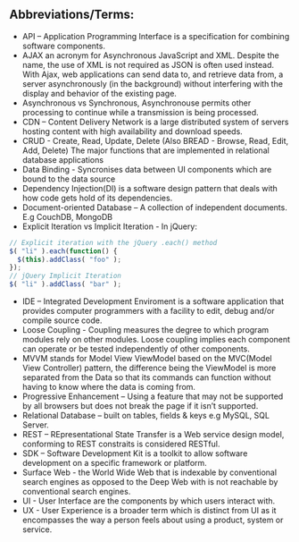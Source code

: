 <h2>Abbreviations/Terms:</h2>

- API – Application Programming Interface is a specification for combining software components.
- AJAX an acronym for Asynchronous JavaScript and XML. Despite the name, the use of XML is not required as JSON is often used instead. With Ajax, web applications can send data to, and retrieve data from, a server asynchronously (in the background) without interfering with the display and behavior of the existing page.
- Asynchronous vs Synchronous, Asynchronouse permits other processing to continue while a transmission is being processed.
- CDN – Content Delivery Network is a large distributed system of servers hosting content with high availability and download speeds.
- CRUD - Create, Read, Update, Delete (Also BREAD - Browse, Read, Edit, Add, Delete) The major functions that are implemented in relational database applications
- Data Binding - Syncronises data between UI components which are bound to the data source
- Dependency Injection(DI) is a software design pattern that deals with how code gets hold of its dependencies.
- Document-oriented Database – A collection of independent documents. E.g CouchDB, MongoDB
- Explicit Iteration vs Implicit Iteration - In jQuery:

```javascript
// Explicit iteration with the jQuery .each() method
$( "li" ).each(function() {
  $(this).addClass( "foo" );
});
// jQuery Implicit Iteration
$( "li" ).addClass( "bar" );
```
- IDE – Integrated Development Enviroment is a software application that provides computer programmers with a facility to edit, debug and/or compile source code.
- Loose Coupling - Coupling measures the degree to which program modules rely on other modules. Loose coupling implies each component can operate or be tested independently of other components.
- MVVM stands for Model View ViewModel based on the MVC(Model View Controller) pattern, the difference being the ViewModel is more separated from the Data so that its commands can function without having to know where the data is coming from.
- Progressive Enhancement – Using a feature that may not be supported by all browsers but does not break the page if it isn’t supported.
- Relational Database – built on tables, fields & keys e.g MySQL, SQL Server.
- REST – REpresentational State Transfer is a Web service design model, conforming to REST constraits is considered RESTful.
- SDK – Software Development Kit is a toolkit to allow software development on a specific framework or platform.
- Surface Web - the World Wide Web that is indexable by conventional search engines as opposed to the Deep Web with is not reachable by conventional search engines.
- UI - User Interface are the components by which users interact with.
- UX - User Experience is a broader term which is distinct from UI as it encompasses the way a person feels about using a product, system or service.

